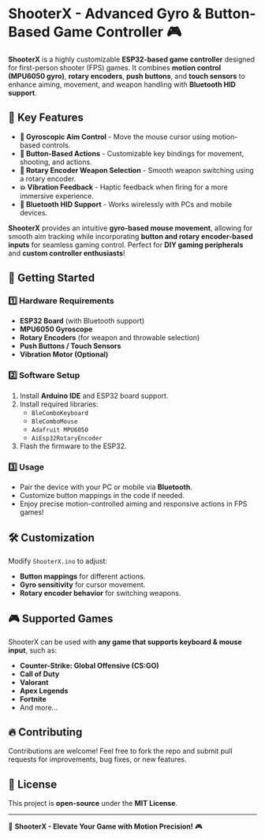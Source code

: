 # ShooterX - Advanced Gyro & Button-Based Game Controller 🎮  

**ShooterX** is a highly customizable **ESP32-based game controller** designed for first-person shooter (FPS) games. It combines **motion control (MPU6050 gyro)**, **rotary encoders**, **push buttons**, and **touch sensors** to enhance aiming, movement, and weapon handling with **Bluetooth HID support**.

## 🚀 Key Features  
- **🎯 Gyroscopic Aim Control** - Move the mouse cursor using motion-based controls.  
- **🔘 Button-Based Actions** - Customizable key bindings for movement, shooting, and actions.  
- **🔄 Rotary Encoder Weapon Selection** - Smooth weapon switching using a rotary encoder.  
- **💥 Vibration Feedback** - Haptic feedback when firing for a more immersive experience.  
- **📡 Bluetooth HID Support** - Works wirelessly with PCs and mobile devices.  

**ShooterX** provides an intuitive **gyro-based mouse movement**, allowing for smooth aim tracking while incorporating **button and rotary encoder-based inputs** for seamless gaming control. Perfect for **DIY gaming peripherals** and **custom controller enthusiasts**!  

## 📜 Getting Started  

### 1️⃣ Hardware Requirements  
- **ESP32 Board** (with Bluetooth support)  
- **MPU6050 Gyroscope**  
- **Rotary Encoders** (for weapon and throwable selection)  
- **Push Buttons / Touch Sensors**  
- **Vibration Motor (Optional)**  

### 2️⃣ Software Setup  
1. Install **Arduino IDE** and ESP32 board support.  
2. Install required libraries:  
   - `BleComboKeyboard`  
   - `BleComboMouse`  
   - `Adafruit MPU6050`  
   - `AiEsp32RotaryEncoder`  
3. Flash the firmware to the ESP32.  

### 3️⃣ Usage  
- Pair the device with your PC or mobile via **Bluetooth**.  
- Customize button mappings in the code if needed.  
- Enjoy precise motion-controlled aiming and responsive actions in FPS games!  

## 🛠️ Customization  
Modify `ShooterX.ino` to adjust:  
- **Button mappings** for different actions.  
- **Gyro sensitivity** for cursor movement.  
- **Rotary encoder behavior** for switching weapons.  

## 🎮 Supported Games  
ShooterX can be used with **any game that supports keyboard & mouse input**, such as:  
- **Counter-Strike: Global Offensive (CS:GO)**  
- **Call of Duty**  
- **Valorant**  
- **Apex Legends**  
- **Fortnite**  
- And more...  

## 🔥 Contributing  
Contributions are welcome! Feel free to fork the repo and submit pull requests for improvements, bug fixes, or new features.  

## 📜 License  
This project is **open-source** under the **MIT License**.  

---
🚀 **ShooterX - Elevate Your Game with Motion Precision!** 🎮
